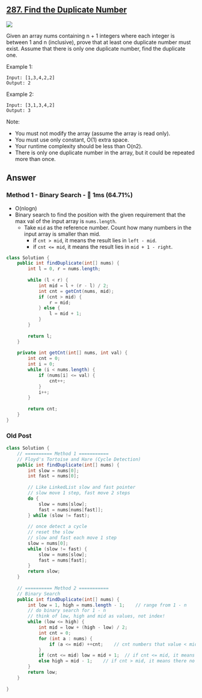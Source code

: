 ## [287. Find the Duplicate Number](https://leetcode.com/problems/find-the-duplicate-number/)

![](https://github.com/weltond/DataStructure/blob/master/medium.PNG)

Given an array nums containing n + 1 integers where each integer is between 1 and n (inclusive), prove that at least one duplicate number must exist. Assume that there is only one duplicate number, find the duplicate one.

Example 1:

```
Input: [1,3,4,2,2]
Output: 2
```

Example 2:

```
Input: [3,1,3,4,2]
Output: 3
```

Note:

- You must not modify the array (assume the array is read only).
- You must use only constant, O(1) extra space.
- Your runtime complexity should be less than O(n2).
- There is only one duplicate number in the array, but it could be repeated more than once.

## Answer
### Method 1 - Binary Search - :rabbit: 1ms (64.71%)

- O(nlogn)
- Binary search to find the position with the given requirement that the max val of the input array is `nums.length`.
  - Take `mid` as the reference number. Count how many numbers in the input array is smaller than mid.
    - if `cnt > mid`, it means the result lies in `left - mid`.
    - if `cnt <= mid`, it means the result lies in `mid + 1 - right`.

```java
class Solution {
    public int findDuplicate(int[] nums) {
        int l = 0, r = nums.length;
        
        while (l < r) {
            int mid = l + (r - l) / 2;
            int cnt = getCnt(nums, mid);
            if (cnt > mid) {
                r = mid;
            } else {
                l = mid + 1;
            }
        }
        
        return l;
    }
    
    private int getCnt(int[] nums, int val) {
        int cnt = 0;
        int i = 0;
        while (i < nums.length) {
            if (nums[i] <= val) {
                cnt++;
            }
            i++;
        }
        
        return cnt;
    }
}

```
### Old Post

```java
class Solution {
	// ========== Method 1 ===========
    // Floyd's Tortoise and Hare (Cycle Detection)
    public int findDuplicate(int[] nums) {
        int slow = nums[0];
        int fast = nums[0];
        
        // Like LinkedList slow and fast pointer
        // slow move 1 step, fast move 2 steps
        do {
            slow = nums[slow];
            fast = nums[nums[fast]];
        } while (slow != fast);
        
        // once detect a cycle
        // reset the slow
        // slow and fast each move 1 step
        slow = nums[0];
        while (slow != fast) {
            slow = nums[slow];
            fast = nums[fast];
        }
        return slow;
    }
	
	// ========== Method 2 ===========
	// Binary Search
	public int findDuplicate(int[] nums) {
        int low = 1, high = nums.length - 1;    // range from 1 - n
        // do binary search for 1 - n
        // think of low, high and mid as values, not index!
        while (low <= high) {
            int mid = low + (high - low) / 2;
            int cnt = 0;
            for (int a : nums) {
                if (a <= mid) ++cnt;    // cnt numbers that value < mid
            }
            if (cnt <= mid) low = mid + 1;  // if cnt <= mid, it means there is no duplicate on mid's left side
            else high = mid - 1;    // if cnt > mid, it means there no duplicate value on mid's right side
        }
        return low;
    }
	
}
```
